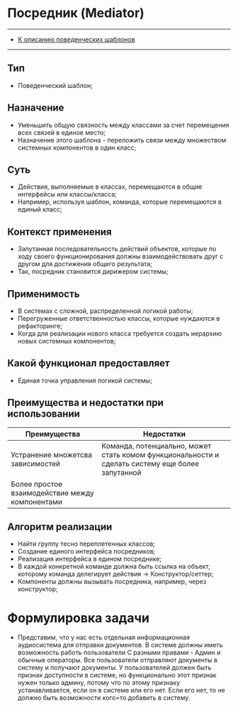 # Посредник (Mediator)
****
* [К описанию поведенческих шаблонов](../README.md)
****
## Тип
* Поведенческий шаблон;
## Назначение
* Уменьшить общую связность между классами 
за счет перемещения всех связей в единое место;
* Назначение этого шаблона - переложить связи между множеством 
системных компонентов в один класс;
## Суть
* Действия, выполняемые в классах, перемещаются в общие интерфейсы или классы/класса;
* Например, используя шаблон, команда, которые перемещаются в единый класс;
## Контекст применения
* Запутанная последовательность действий объектов, 
которые по ходу своего функционирования должны взаимодействовать друг с другом для достижения общего результата;
* Так, посредник становится дирижером системы;
## Применимость
* В системах с сложной, распределенной логикой работы;
* Перегруженные ответственностью классы, которые нуждаются в рефакторинге;
* Когда для реализации нового класса требуется создать иерархию новых системных компонентов;
## Какой функционал предоставляет
* Единая точка управления логикой системы;
## Преимущества и недостатки при использовании
| Преимущества                                    | Недостатки                                                           |
|-------------------------------------------------|----------------------------------------------------------------------|
| Устранение множетсва зависимостей               | Команда, потенциально, может стать комом функциональности и сделать систему еще более запутанной |
| Более простое взаимодействие между компонентами |                                                                      |
## Алгоритм реализации
* Найти группу тесно переплетенных классов;
* Создание единого интерфейса посредников;
* Реализация интерфейса в едином посреднике;
* В каждой конкретной команде должна быть ссылка на объект,
  которому команда делегирует действия -> Конструктор/сеттер;
* Компоненты должны вызывать посредника, например, через конструктор;
# Формулировка задачи
* Представим, что у нас есть отдельная информационная аудиосистема 
для отправки документов. В системе должны иметь возможность работь пользователи
С разными правами - Админ и обычные операторы. Все пользователи 
отправляют документы в систему и получают документы. У пользователей 
должен быть признак доступности в системе, но функционально этот признак 
нужен только админу, потому что по этому признаку устанавливается, 
если он в системе или его нет. 
Если его нет, то не должно быть возможности кого=то добавить в систему.
